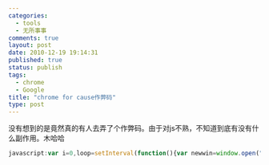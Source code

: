 ```yaml
--- 
categories: 
  - tools
  - 无所事事
comments: true
layout: post
date: 2010-12-19 19:14:31
published: true
status: publish
tags: 
  - chrome
  - Google
title: "chrome for cause作弊码"
type: post
---
```


没有想到的是竟然真的有人去弄了个作弊码。由于对js不熟，不知道到底有没有什么副作用。木哈哈

```javascript
javascript:var i=0,loop=setInterval(function(){var newwin=window.open("http://www.google.com");setTimeout(function(){newwin.close();},500);if(++i>=250) clearInterval(loop);},500);void 0;
```
